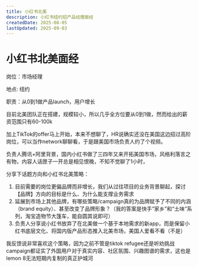 ```yaml
---
title: 小红书北美
description: 小红书纽约招产品经理面经
createdDate: 2025-08-05
lastUpdated: 2025-09-03
---
```

# 小红书北美面经

岗位：市场经理 

地点: 纽约

职责：从0到1做产品launch，用户增长
	
目前北美团队正在搭建，规模较小，所以几乎全方位要从0到1做，然而给出的薪资范围只有60-100k

加上TikTok的offer马上开始，本来不想聊了，HR说确实还没在美国这边招过高阶岗位，可以当作network聊聊看，于是跟美国市场负责人约了个视频。
	
负责人腾讯+阿里背景，国内小红书做了三四年又来开拓美国市场，风格利落言之有物，内容人话匣子一开总是相见恨晚，不知不觉聊了1小时，

分享下话题方向和小红书北美策略：
	
1. 目前需要的岗位更偏品牌而非增长，我们从过往项目的业务背景聊起，探讨【品牌】方向的目标是什么、为什么能支撑业务需求
2. 延展到市场上其他品牌，有哪些策略/campaign真的为品牌赋予了不同的内涵（brand equity）、甚至改变了品牌形象？（我的答案是快手“家乡”和“土味”系列，淘宝造物节大篷车，能自圆其说即可）
3. 负责人分享说小红书放弃了在北美做一个基于本地需求的新app，而是保留小红书底层文化、将国内版产品形态推入北美市场，美国人爱看不看（不是）

我反馈说非常喜欢这个策略，因为之前不管是tiktok refugee还是听劝挑战campaign都证实了外国用户对于真实内容、社区氛围、兴趣图谱的需求，这也是lemon 8无法短期内复制的真正护城河
